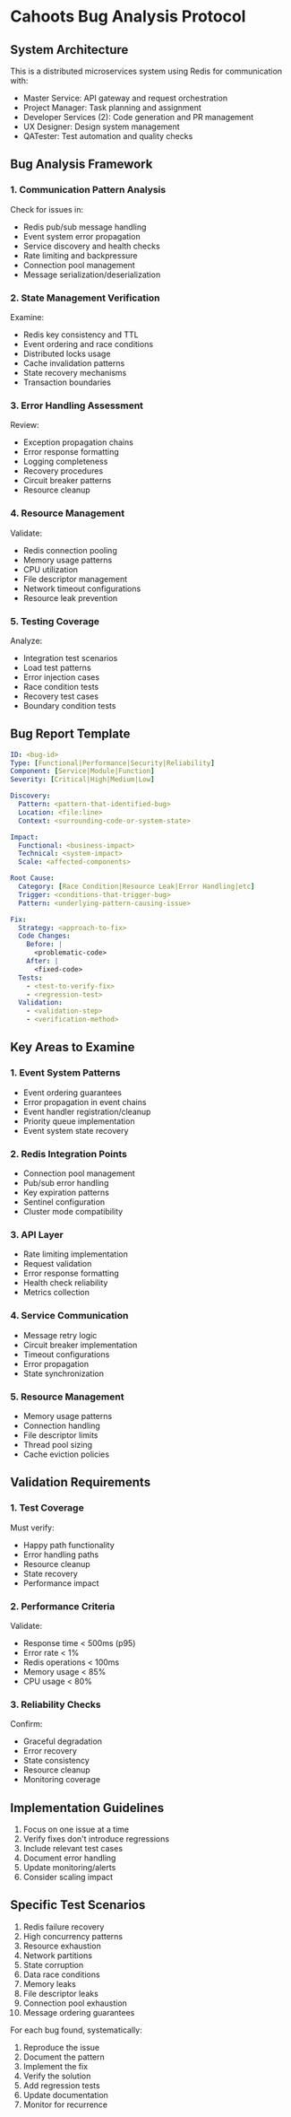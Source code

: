 # Cahoots Bug Analysis Protocol

## System Architecture
This is a distributed microservices system using Redis for communication with:
- Master Service: API gateway and request orchestration
- Project Manager: Task planning and assignment
- Developer Services (2): Code generation and PR management
- UX Designer: Design system management
- QATester: Test automation and quality checks

## Bug Analysis Framework

### 1. Communication Pattern Analysis
Check for issues in:
- Redis pub/sub message handling
- Event system error propagation
- Service discovery and health checks
- Rate limiting and backpressure
- Connection pool management
- Message serialization/deserialization

### 2. State Management Verification
Examine:
- Redis key consistency and TTL
- Event ordering and race conditions
- Distributed locks usage
- Cache invalidation patterns
- State recovery mechanisms
- Transaction boundaries

### 3. Error Handling Assessment
Review:
- Exception propagation chains
- Error response formatting
- Logging completeness
- Recovery procedures
- Circuit breaker patterns
- Resource cleanup

### 4. Resource Management
Validate:
- Redis connection pooling
- Memory usage patterns
- CPU utilization
- File descriptor management
- Network timeout configurations
- Resource leak prevention

### 5. Testing Coverage
Analyze:
- Integration test scenarios
- Load test patterns
- Error injection cases
- Race condition tests
- Recovery test cases
- Boundary condition tests

## Bug Report Template

```yaml
ID: <bug-id>
Type: [Functional|Performance|Security|Reliability]
Component: [Service|Module|Function]
Severity: [Critical|High|Medium|Low]

Discovery:
  Pattern: <pattern-that-identified-bug>
  Location: <file:line>
  Context: <surrounding-code-or-system-state>

Impact:
  Functional: <business-impact>
  Technical: <system-impact>
  Scale: <affected-components>

Root Cause:
  Category: [Race Condition|Resource Leak|Error Handling|etc]
  Trigger: <conditions-that-trigger-bug>
  Pattern: <underlying-pattern-causing-issue>

Fix:
  Strategy: <approach-to-fix>
  Code Changes:
    Before: |
      <problematic-code>
    After: |
      <fixed-code>
  Tests:
    - <test-to-verify-fix>
    - <regression-test>
  Validation:
    - <validation-step>
    - <verification-method>
```

## Key Areas to Examine

### 1. Event System Patterns
- Event ordering guarantees
- Error propagation in event chains
- Event handler registration/cleanup
- Priority queue implementation
- Event system state recovery

### 2. Redis Integration Points
- Connection pool management
- Pub/sub error handling
- Key expiration patterns
- Sentinel configuration
- Cluster mode compatibility

### 3. API Layer
- Rate limiting implementation
- Request validation
- Error response formatting
- Health check reliability
- Metrics collection

### 4. Service Communication
- Message retry logic
- Circuit breaker implementation
- Timeout configurations
- Error propagation
- State synchronization

### 5. Resource Management
- Memory usage patterns
- Connection handling
- File descriptor limits
- Thread pool sizing
- Cache eviction policies

## Validation Requirements

### 1. Test Coverage
Must verify:
- Happy path functionality
- Error handling paths
- Resource cleanup
- State recovery
- Performance impact

### 2. Performance Criteria
Validate:
- Response time < 500ms (p95)
- Error rate < 1%
- Redis operations < 100ms
- Memory usage < 85%
- CPU usage < 80%

### 3. Reliability Checks
Confirm:
- Graceful degradation
- Error recovery
- State consistency
- Resource cleanup
- Monitoring coverage

## Implementation Guidelines

1. Focus on one issue at a time
2. Verify fixes don't introduce regressions
3. Include relevant test cases
4. Document error handling
5. Update monitoring/alerts
6. Consider scaling impact

## Specific Test Scenarios

1. Redis failure recovery
2. High concurrency patterns
3. Resource exhaustion
4. Network partitions
5. State corruption
6. Data race conditions
7. Memory leaks
8. File descriptor leaks
9. Connection pool exhaustion
10. Message ordering guarantees

For each bug found, systematically:
1. Reproduce the issue
2. Document the pattern
3. Implement the fix
4. Verify the solution
5. Add regression tests
6. Update documentation
7. Monitor for recurrence 